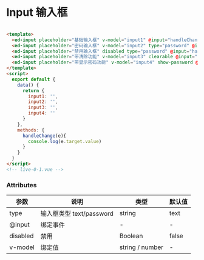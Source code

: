 # Input 输入框

```html

<template>
  <ed-input placeholder="基础输入框" v-model="input1" @input="handleChange"></ed-input>
  <ed-input placeholder="密码输入框" v-model="input2" type="password" @input="handleChange"></ed-input>
  <ed-input placeholder="禁用输入框" disabled type="password" @input="handleChange"></ed-input>
  <ed-input placeholder="带清除功能" v-model="input3" clearable @input="handleChange"></ed-input>
  <ed-input placeholder="带显示密码功能" v-model="input4" show-password @input="handleChange"></ed-input>
</template>
<script>
  export default {
    data() {
      return {
        input1: '',
        input2: '',
        input3: '',
        input4: ''
      }
    },
    methods: {
      handleChange(e){
        console.log(e.target.value)
      }
    }
  }
</script>
<!-- live-0-1.vue -->
```

### Attributes

| 参数 | 说明 | 类型 | 默认值 |
| ---- | ---- | ---- | ------ |
| type | 输入框类型 text/password | string | text |
| @input | 绑定事件 | - | - |
| disabled | 禁用 | Boolean | false |
| v-model | 绑定值 | string / number | - |